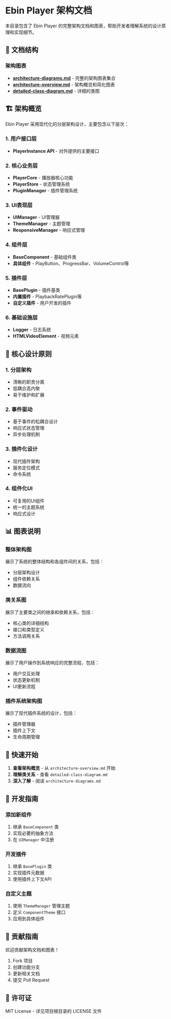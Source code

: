 # Ebin Player 架构文档

本目录包含了 Ebin Player 的完整架构文档和图表，帮助开发者理解系统的设计原理和实现细节。

## 📁 文档结构

### 架构图表
- **[architecture-diagrams.md](./architecture-diagrams.md)** - 完整的架构图表集合
- **[architecture-overview.md](./architecture-overview.md)** - 架构概览和简化图表
- **[detailed-class-diagram.md](./detailed-class-diagram.md)** - 详细的类图

## 🏗️ 架构概览

Ebin Player 采用现代化的分层架构设计，主要包含以下层次：

### 1. 用户接口层
- **PlayerInstance API** - 对外提供的主要接口

### 2. 核心业务层
- **PlayerCore** - 播放器核心功能
- **PlayerStore** - 状态管理系统
- **PluginManager** - 插件管理系统

### 3. UI表现层
- **UIManager** - UI管理器
- **ThemeManager** - 主题管理
- **ResponsiveManager** - 响应式管理

### 4. 组件层
- **BaseComponent** - 基础组件类
- **具体组件** - PlayButton、ProgressBar、VolumeControl等

### 5. 插件层
- **BasePlugin** - 插件基类
- **内置插件** - PlaybackRatePlugin等
- **自定义插件** - 用户开发的插件

### 6. 基础设施层
- **Logger** - 日志系统
- **HTMLVideoElement** - 视频元素

## 🎯 核心设计原则

### 1. 分层架构
- 清晰的职责分离
- 低耦合高内聚
- 易于维护和扩展

### 2. 事件驱动
- 基于事件的松耦合设计
- 响应式状态管理
- 异步处理机制

### 3. 插件化设计
- 现代插件架构
- 服务定位模式
- 命令系统

### 4. 组件化UI
- 可复用的UI组件
- 统一的主题系统
- 响应式设计

## 📊 图表说明

### 整体架构图
展示了系统的整体结构和各组件间的关系，包括：
- 分层架构设计
- 组件依赖关系
- 数据流向

### 类关系图
展示了主要类之间的继承和依赖关系，包括：
- 核心类的详细结构
- 接口和类型定义
- 方法调用关系

### 数据流图
展示了用户操作到系统响应的完整流程，包括：
- 用户交互处理
- 状态更新机制
- UI更新流程

### 插件系统架构图
展示了现代插件系统的设计，包括：
- 插件管理器
- 插件上下文
- 生命周期管理

## 🚀 快速开始

1. **查看架构概览** - 从 `architecture-overview.md` 开始
2. **理解类关系** - 查看 `detailed-class-diagram.md`
3. **深入了解** - 阅读 `architecture-diagrams.md`

## 🔧 开发指南

### 添加新组件
1. 继承 `BaseComponent` 类
2. 实现必要的抽象方法
3. 在 `UIManager` 中注册

### 开发插件
1. 继承 `BasePlugin` 类
2. 实现插件元数据
3. 使用插件上下文API

### 自定义主题
1. 使用 `ThemeManager` 管理主题
2. 定义 `ComponentTheme` 接口
3. 应用到具体组件

## 📝 贡献指南

欢迎贡献架构文档和图表！

1. Fork 项目
2. 创建功能分支
3. 更新相关文档
4. 提交 Pull Request

## 📄 许可证

MIT License - 详见项目根目录的 LICENSE 文件
